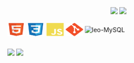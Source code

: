 <div align="center">
  <img height="151" src="https://github-readme-stats.vercel.app/api?username=LeonardoMBG&show_icons=true&theme=github_dark&include_all_commits=true&count_private=true"/>
  <img height="151" src="https://github-readme-stats.vercel.app/api/top-langs/?username=LeonardoMBG&layout=compact&langs_count=7&theme=github_dark"/>
</div>

  <div style="display: inline_block"><br>
    <img align="center" alt="Rafa-HTML" height="30" width="40" src="https://raw.githubusercontent.com/devicons/devicon/master/icons/html5/html5-original.svg">
    <img align="center" alt="Rafa-CSS" height="30" width="40" src="https://raw.githubusercontent.com/devicons/devicon/master/icons/css3/css3-original.svg">
    <img align="center" alt="Rafa-Js" height="30" width="40" src="https://raw.githubusercontent.com/devicons/devicon/master/icons/javascript/javascript-plain.svg">
    <img align="center" alt="Rafa-Js" height="30" width="40" src="https://raw.githubusercontent.com/devicons/devicon/master/icons/git/git-plain.svg">
    <img align="center" alt="leo-MySQL"height="30" width="52" src="https://img.shields.io/badge/MySQL-00000F?style=for-the-badge&logo=mysql&logoColor=white">
 </div>

##
  
  <div>
  <a href = "mailto:leonardo_mbg@hotmail.com"><img src="https://img.shields.io/badge/Microsoft_Outlook-0078D4?style=for-the-badge&logo=microsoft-outlook&logoColor=white" target="_blank"></a>
  <a href="https://www.linkedin.com/in/leonardo-martinez-a2174077" target="_blank"><img src="https://img.shields.io/badge/-LinkedIn-%230077B5?style=for-the-badge&logo=linkedin&logoColor=white" target="_blank"></a>
  </div>
